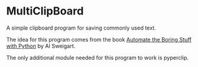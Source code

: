 # MultiClipBoard
A simple clipboard program for saving commonly used text.

The idea for this program comes from the book [Automate the Boring Stuff with Python](https://automatetheboringstuff.com/) by Al Sweigart.

The only additional module needed for this program to work is pyperclip.
